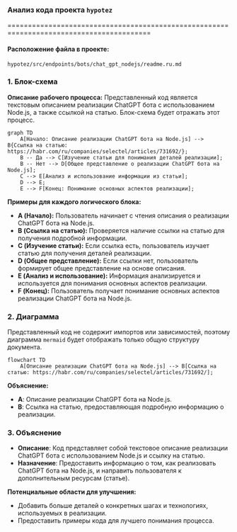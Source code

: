 ### Анализ кода проекта `hypotez`

=========================================================================================

#### Расположение файла в проекте:
`hypotez/src/endpoints/bots/chat_gpt_nodejs/readme.ru.md`

### 1. Блок-схема

**Описание рабочего процесса:**
Представленный код является текстовым описанием реализации ChatGPT бота с использованием Node.js, а также ссылкой на статью. Блок-схема будет отражать этот процесс.

```mermaid
graph TD
    A[Начало: Описание реализации ChatGPT бота на Node.js] --> B{Ссылка на статью: https://habr.com/ru/companies/selectel/articles/731692/};
    B -- Да --> C[Изучение статьи для понимания деталей реализации];
    B -- Нет --> D[Общее представление о реализации ChatGPT бота на Node.js];
    C --> E[Анализ и использование информации из статьи];
    D --> E;
    E --> F[Конец: Понимание основных аспектов реализации];
```

**Примеры для каждого логического блока:**
- **A (Начало):** Пользователь начинает с чтения описания о реализации ChatGPT бота на Node.js.
- **B (Ссылка на статью):** Проверяется наличие ссылки на статью для получения подробной информации.
- **C (Изучение статьи):** Если ссылка есть, пользователь изучает статью для получения деталей реализации.
- **D (Общее представление):** Если ссылки нет, пользователь формирует общее представление на основе описания.
- **E (Анализ и использование):** Информация анализируется и используется для понимания основных аспектов реализации.
- **F (Конец):** Пользователь получает понимание основных аспектов реализации ChatGPT бота на Node.js.

### 2. Диаграмма

Представленный код не содержит импортов или зависимостей, поэтому диаграмма `mermaid` будет отображать только общую структуру документа.

```mermaid
flowchart TD
    A[Описание реализации ChatGPT бота на Node.js] --> B[Ссылка на статью: https://habr.com/ru/companies/selectel/articles/731692/];
```

**Объяснение:**
- **A**: Описание реализации ChatGPT бота на Node.js.
- **B**: Ссылка на статью, предоставляющая подробную информацию о реализации.

### 3. Объяснение

- **Описание**: Код представляет собой текстовое описание реализации ChatGPT бота с использованием Node.js и ссылку на статью.
- **Назначение**: Предоставить информацию о том, как реализовать ChatGPT бота на Node.js, и направить пользователя к дополнительным ресурсам (статье).

**Потенциальные области для улучшения:**
- Добавить больше деталей о конкретных шагах и технологиях, используемых в реализации.
- Предоставить примеры кода для лучшего понимания процесса.